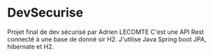 # DevSecurise
Projet final de dev sécurisé par Adrien LECOMTE
C'est une API Rest connecté à une base de donné sir H2.
J'utilise Java Spring boot JPA, hibernate et H2.
